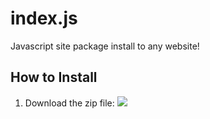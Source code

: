 # index.js
Javascript site package install to any website!

## How to Install

1. Download the zip file:
![](https://doc-0c-90-docs.googleusercontent.com/docs/securesc/hve2q2bjf6kkmsk6nmk51lq23rm9i0ap/vdvjvk9159efh4246sapl45eo4m9j5fj/1480255200000/02078541973449269779/02078541973449269779/0B2MF1MqSEMcwemo0dmx3TjNCUHM?nonce=hujbr21i1gn5i&user=02078541973449269779&hash=phqjl92pmk61jv2gd0jltcba6jghou3u)

